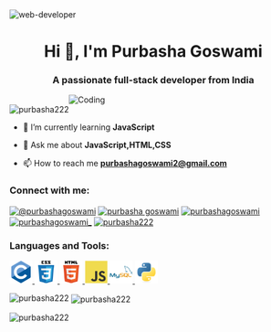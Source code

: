 <img align="center" alt="web-developer" src="https://user-images.githubusercontent.com/80781196/190216139-7697aa5a-c9a0-4bd6-80bf-3aca76a2e1c8.gif">
<h1 align="center">Hi 👋, I'm Purbasha Goswami</h1>
<h3 align="center">A passionate full-stack developer from India</h3>
<img align="right" alt="Coding" width="400" src="https://gifdb.com/images/high/umiko-ahagon-desktop-programming-eg5f8g2281ekfhde.webp">

<p align="left"> <img src="https://komarev.com/ghpvc/?username=purbasha222&label=Profile%20views&color=0e75b6&style=flat" alt="purbasha222" /> </p>



- 🌱 I’m currently learning **JavaScript**

- 💬 Ask me about **JavaScript,HTML,CSS**

- 📫 How to reach me **purbashagoswami2@gmail.com**

<h3 align="left">Connect with me:</h3>
<p align="left">
<a href="https://twitter.com/@purbashagoswami" target="blank"><img align="center" src="https://raw.githubusercontent.com/rahuldkjain/github-profile-readme-generator/master/src/images/icons/Social/twitter.svg" alt="@purbashagoswami" height="30" width="40" /></a>
<a href="https://linkedin.com/in/purbasha-goswami-63822529a" target="blank"><img align="center" src="https://raw.githubusercontent.com/rahuldkjain/github-profile-readme-generator/master/src/images/icons/Social/linked-in-alt.svg" alt="purbasha goswami" height="30" width="40" /></a>
<a href="https://fb.com/purbashagoswami" target="blank"><img align="center" src="https://raw.githubusercontent.com/rahuldkjain/github-profile-readme-generator/master/src/images/icons/Social/facebook.svg" alt="purbashagoswami" height="30" width="40" /></a>
<a href="https://instagram.com/purbashagoswami_" target="blank"><img align="center" src="https://raw.githubusercontent.com/rahuldkjain/github-profile-readme-generator/master/src/images/icons/Social/instagram.svg" alt="purbashagoswami_" height="30" width="40" /></a>
<a href="https://www.leetcode.com/purbasha222" target="blank"><img align="center" src="https://raw.githubusercontent.com/rahuldkjain/github-profile-readme-generator/master/src/images/icons/Social/leet-code.svg" alt="purbasha222" height="30" width="40" /></a>
</p>

<h3 align="left">Languages and Tools:</h3>
<p align="left"> <a href="https://www.cprogramming.com/" target="_blank" rel="noreferrer"> <img src="https://raw.githubusercontent.com/devicons/devicon/master/icons/c/c-original.svg" alt="c" width="40" height="40"/> </a> <a href="https://www.w3schools.com/css/" target="_blank" rel="noreferrer"> <img src="https://raw.githubusercontent.com/devicons/devicon/master/icons/css3/css3-original-wordmark.svg" alt="css3" width="40" height="40"/> </a> <a href="https://www.w3.org/html/" target="_blank" rel="noreferrer"> <img src="https://raw.githubusercontent.com/devicons/devicon/master/icons/html5/html5-original-wordmark.svg" alt="html5" width="40" height="40"/> </a> <a href="https://developer.mozilla.org/en-US/docs/Web/JavaScript" target="_blank" rel="noreferrer"> <img src="https://raw.githubusercontent.com/devicons/devicon/master/icons/javascript/javascript-original.svg" alt="javascript" width="40" height="40"/> </a> <a href="https://www.mysql.com/" target="_blank" rel="noreferrer"> <img src="https://raw.githubusercontent.com/devicons/devicon/master/icons/mysql/mysql-original-wordmark.svg" alt="mysql" width="40" height="40"/> </a> <a href="https://www.python.org" target="_blank" rel="noreferrer"> <img src="https://raw.githubusercontent.com/devicons/devicon/master/icons/python/python-original.svg" alt="python" width="40" height="40"/> </a> </p>

<p><img align="left" src="https://github-readme-stats.vercel.app/api/top-langs?username=purbasha222&show_icons=true&locale=en&layout=compact" alt="purbasha222" /></p>

<p>&nbsp;<img align="center" src="https://github-readme-stats.vercel.app/api?username=purbasha222&show_icons=true&locale=en" alt="purbasha222" /></p>

<p><img align="center" src="https://github-readme-streak-stats.herokuapp.com/?user=purbasha222&" alt="purbasha222" /></p>

